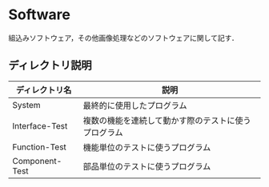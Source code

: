 # Software
組込みソフトウェア，その他画像処理などのソフトウェアに関して記す．

## ディレクトリ説明
|ディレクトリ名|説明|
|----|-----|
|System|最終的に使用したプログラム|
|Interface-Test|複数の機能を連続して動かす際のテストに使うプログラム|
|Function-Test|機能単位のテストに使うプログラム|
|Component-Test|部品単位のテストに使うプログラム|
